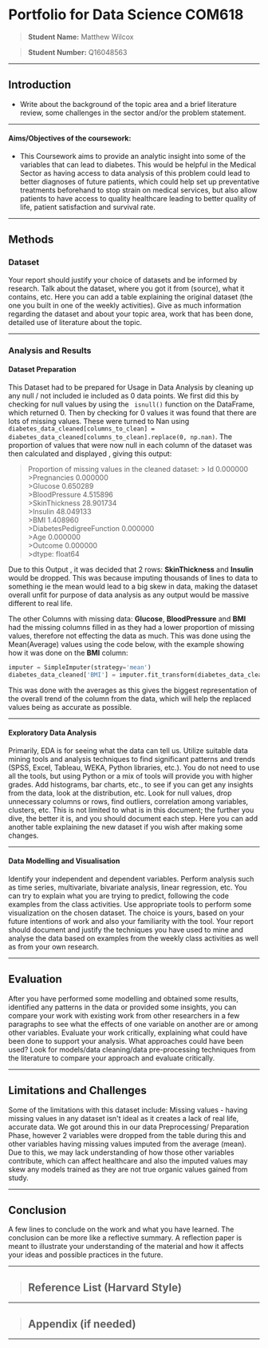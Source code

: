 # Portfolio for Data Science COM618

> **Student Name:** Matthew Wilcox   

>**Student Number:**  Q16048563

***



## Introduction
- Write about the background of the topic area and a brief literature review, some challenges in the sector and/or the problem statement.

***
#### Aims/Objectives of the coursework: 
- This Coursework aims to provide an analytic insight into some of the variables that can lead to diabetes. This would be helpful in the Medical Sector as having access to data analysis of this problem could lead to better diagnoses of future patients, which could help set up preventative treatments beforehand to stop strain on medical services, but also allow patients to have access to quality healthcare leading to better quality of life, patient satisfaction and survival rate.

***

## Methods



### Dataset
Your report should justify your choice of datasets and be informed by research. Talk about the dataset, where you got it from (source), what it contains, etc. Here you can add a table explaining the original dataset (the one you built in one of the weekly activities).
Give as much information regarding the dataset and about your topic area, work that has been done, detailed use of literature about the topic.

***

### Analysis and Results

#### Dataset Preparation

This Dataset had to be prepared for Usage in Data Analysis by cleaning up any null / not included ie included as 0 data points. We first did this by checking for null values by using the ` isnull()` function on the DataFrame, which returned 0. Then by checking for 0 values it was found that there are lots of missing values. These were turned to Nan using `diabetes_data_cleaned[columns_to_clean] = diabetes_data_cleaned[columns_to_clean].replace(0, np.nan)`. The proportion of values that were now null in each column of the dataset was then calculated and displayed , giving this output: 

> Proportion of missing values in the cleaned dataset: 
    > Id                           0.000000  
    >Pregnancies                  0.000000  
    >Glucose                      0.650289  
    >BloodPressure                4.515896  
    >SkinThickness               28.901734  
    >Insulin                     48.049133  
    >BMI                          1.408960  
    >DiabetesPedigreeFunction     0.000000  
    >Age                          0.000000  
    >Outcome                      0.000000  
    >dtype: float64  
>  
Due to this Output , it was decided that 2 rows: **SkinThickness** and **Insulin** would be dropped. This was because imputing thousands of lines to data to something ie the mean would lead to a big skew in data, making the dataset overall unfit for purpose of data analysis as any output would be massive different to real life. 

The other Columns with missing data: **Glucose**, **BloodPressure** and **BMI** had the missing columns filled in as they had a lower proportion of missing values, therefore not effecting the data as much. This was done using the Mean(Average) values using the code below, with the example showing how it was done on the **BMI** column:  
```python 
imputer = SimpleImputer(strategy='mean')
diabetes_data_cleaned['BMI'] = imputer.fit_transform(diabetes_data_cleaned[['BMI']])
```  
This was done with the averages as this gives the biggest representation of the overall trend of the column from the data, which will help the replaced values being as accurate as possible.  


***

#### Exploratory Data Analysis
Primarily, EDA is for seeing what the data can tell us.
Utilize suitable data mining tools and analysis techniques to find significant patterns and trends (SPSS, Excel, Tableau, WEKA, Python libraries, etc.). You do not need to use all the tools, but using Python or a mix of tools will provide you with higher grades.
Add histograms, bar charts, etc., to see if you can get any insights from the data, look at the distribution, etc. Look for null values, drop unnecessary columns or rows, find outliers, correlation among variables, clusters, etc. This is not limited to what is in this document; the further you dive, the better it is, and you should document each step.
Here you can add another table explaining the new dataset if you wish after making some changes.

***

#### Data Modelling and Visualisation
Identify your independent and dependent variables. Perform analysis such as time series, multivariate, bivariate analysis, linear regression, etc. You can try to explain what you are trying to predict, following the code examples from the class activities.
Use appropriate tools to perform some visualization on the chosen dataset. The choice is yours, based on your future intentions of work and also your familiarity with the tool. Your report should document and justify the techniques you have used to mine and analyse the data based on examples from the weekly class activities as well as from your own research.

***
## Evaluation
After you have performed some modelling and obtained some results, identified any patterns in the data or provided some insights, you can compare your work with existing work from other researchers in a few paragraphs to see what the effects of one variable on another are or among other variables. Evaluate your work critically, explaining what could have been done to support your analysis. What approaches could have been used? Look for models/data cleaning/data pre-processing techniques from the literature to compare your approach and evaluate critically.

***
## Limitations and Challenges
Some of the limitations with this dataset include:
Missing values - having missing values in any dataset isn't ideal as it creates a lack of real life, accurate data. We got around this in our data Preprocessing/ Preparation Phase, however 2 variables were dropped from the table during this and other variables having missing values imputed from the average (mean). Due to this, we may lack understanding of how those other variables contribute, which can affect healthcare and also the imputed values may skew any models trained as they are not true organic values gained from study.

***
## Conclusion
A few lines to conclude on the work and what you have learned. The conclusion can be more like a reflective summary. A reflection paper is meant to illustrate your understanding of the material and how it affects your ideas and possible practices in the future.

***

> ## Reference List (Harvard Style)
> 
>

***

> ## Appendix (if needed)
>
 ***





